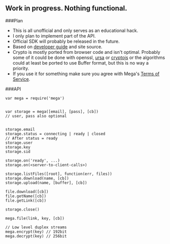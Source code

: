 ## Work in progress. Nothing functional.

###Plan

- This is all unofficial and only serves as an educational hack.
- I only plan to implement part of the API.
- Official SDK will probably be released in the future.
- Based on [developer guide](https://mega.co.nz/#developers) and site source.
- Crypto is mostly ported from browser code and isn't optimal. Probably some of it could be done with openssl, [ursa](https://github.com/Obvious/ursa) or [cryptojs](https://github.com/gwjjeff/cryptojs.git) or the algorithms could at least be ported to use Buffer format, but this is no way a priority.
- If you use it for something make sure you agree with Mega's [Terms of Service](https://mega.co.nz/#terms).


###API

```
var mega = require('mega')


var storage = mega([email], [pass], [cb])
// user, pass also optional


storage.email
storage.status = connecting | ready | closed
// After status = ready
storage.user
storage.key
storage.sid

storage.on('ready', ...)
storage.on(<server-to-client-calls>)

storage.listFiles([root], function(err, files))
storage.download(name, [cb])
storage.upload(name, [buffer], [cb])

file.download([cb])
file.getName([cb])
file.getLink([cb])

storage.close()

mega.file(link, key, [cb])

// Low level duplex streams
mega.encrypt(key) // 192bit
mega.decrypt(key) // 256bit

```